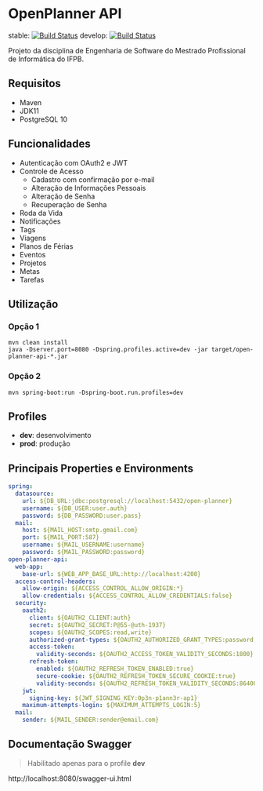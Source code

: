 # OpenPlanner API

stable: [![Build Status](https://travis-ci.org/open-planner/open-planner-api.svg?branch=master)](https://travis-ci.org/open-planner/open-planner-api)
develop: [![Build Status](https://travis-ci.org/open-planner/open-planner-api.svg?branch=develop)](https://travis-ci.org/open-planner/open-planner-api)

Projeto da disciplina de Engenharia de Software do Mestrado Profissional de Informática do IFPB.

## Requisitos

* Maven
* JDK11
* PostgreSQL 10

## Funcionalidades

* Autenticação com OAuth2 e JWT
* Controle de Acesso
  * Cadastro com confirmação por e-mail
  * Alteração de Informações Pessoais
  * Alteração de Senha
  * Recuperação de Senha
* Roda da Vida
* Notificações
* Tags
* Viagens
* Planos de Férias
* Eventos
* Projetos
* Metas
* Tarefas

## Utilização

### Opção 1

```
mvn clean install
java -Dserver.port=8080 -Dspring.profiles.active=dev -jar target/open-planner-api-*.jar
```

### Opção 2

```
mvn spring-boot:run -Dspring-boot.run.profiles=dev
```

## Profiles

* **dev**: desenvolvimento
* **prod**: produção

## Principais Properties e Environments

```yml
spring:
  datasource:
    url: ${DB_URL:jdbc:postgresql://localhost:5432/open-planner}
    username: ${DB_USER:user.auth}
    password: ${DB_PASSWORD:user.pass}
  mail:
    host: ${MAIL_HOST:smtp.gmail.com}
    port: ${MAIL_PORT:587}
    username: ${MAIL_USERNAME:username}
    password: ${MAIL_PASSWORD:password}
open-planner-api:
  web-app:
    base-url: ${WEB_APP_BASE_URL:http://localhost:4200}
  access-control-headers:
    allow-origin: ${ACCESS_CONTROL_ALLOW_ORIGIN:*}
    allow-credentials: ${ACCESS_CONTROL_ALLOW_CREDENTIALS:false}
  security:
    oauth2:
      client: ${OAUTH2_CLIENT:auth}
      secret: ${OAUTH2_SECRET:P@55-@uth-1937}
      scopes: ${OAUTH2_SCOPES:read,write}
      authorized-grant-types: ${OAUTH2_AUTHORIZED_GRANT_TYPES:password,refresh_token}
      access-token:
        validity-seconds: ${OAUTH2_ACCESS_TOKEN_VALIDITY_SECONDS:1800}
      refresh-token:
        enabled: ${OAUTH2_REFRESH_TOKEN_ENABLED:true}
        secure-cookie: ${OAUTH2_REFRESH_TOKEN_SECURE_COOKIE:true}
        validity-seconds: ${OAUTH2_REFRESH_TOKEN_VALIDITY_SECONDS:86400}
    jwt:
      signing-key: ${JWT_SIGNING_KEY:0p3n-p1ann3r-ap1}
    maximum-attempts-login: ${MAXIMUM_ATTEMPTS_LOGIN:5}
  mail:
    sender: ${MAIL_SENDER:sender@email.com}
```

## Documentação Swagger

> Habilitado apenas para o profile **dev**

http://localhost:8080/swagger-ui.html
